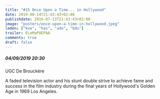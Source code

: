 ```yaml
---
title: "#15 Once Upon a Time... in Hollywood"
date: 2019-08-14T21:43:43+02:00
publishdate: 2019-07-13T21:43:43+02:00
image: "posters/once-upon-a-time-in-hollywood.jpeg"
leden: ["kve", "has", "ado", "bdu"]
trailer: ELeMaP8EPAA
comments: true
draft: false
---
```


##### 04/09/2019 20:30

UGC De Brouckère

A faded television actor and his stunt double strive to
achieve fame and success in the film industry during the
final years of Hollywood's Golden Age in 1969 Los Angeles.
<!--more-->
